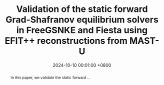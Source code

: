 ---
title:          "Validation of the static forward Grad-Shafranov equilibrium solvers in FreeGSNKE and Fiesta using EFIT++ reconstructions from MAST-U"
selected:       true
pub:            "arXiv"
# pub_date:       "2024"
date:           2024-10-10 00:01:00 +0800  # so the site can order them correctly

# pub_pre:        "Submitted to "
# pub_post:       'Under review.'
# pub_last:       ' <span class="badge badge-pill badge-publication badge-success">Spotlight</span>'

abstract: >-
  In this paper, we validate the static forward ...
# $\LaTeX$ is supported. $a=b+c$.
cover: /assets/images/machine_description.png
authors:
  - K. Pentland
  - N. C. Amorisco
  - O. El-Zobaidi
  - S. Etches
  - A. Agnello
  - G. K. Holt
  - C. Vincent
  - J. Buchanan
  - S. J. P. Pamela
  - G. McArdle
  - L. Kogan
  - G. Cunningham
links:
  # Publication: https://link.springer.com/article/10.1007/s11222-022-10195-y
  arXiv: https://arxiv.org/abs/2407.12432
  # Code: https://github.com/luost26/academic-homepage
  Talk: /assets/docs/freegsnke_validation.pdf

---